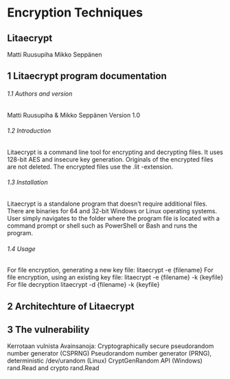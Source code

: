 # Encryption Techniques
## Litaecrypt
Matti Ruusupiha
Mikko Seppänen

## 1	Litaecrypt program documentation
###### 1.1	Authors and version
Matti Ruusupiha & Mikko Seppänen
Version 1.0
###### 1.2	Introduction
Litaecrypt is a command line tool for encrypting and decrypting files.
It uses 128-bit AES and insecure key generation. Originals of the encrypted files are not deleted.
The encrypted files use the .lit -extension.
###### 1.3	Installation
Litaecrypt is a standalone program that doesn’t require additional files.
There are binaries for 64 and 32-bit Windows or Linux operating systems.
User simply navigates to the folder where the program file is located with a command prompt
or shell such as PowerShell or Bash and runs the program.
###### 1.4	Usage
For file encryption, generating a new key file:
litaecrypt -e {filename}
For file encryption, using an existing key file:
litaecrypt -e {filename} -k {keyfile}
For file decryption
litaecrypt -d {filename} -k {keyfile}
## 2	Architechture of Litaecrypt
 
## 3	The vulnerability
Kerrotaan vulnista
Avainsanoja:
Cryptographically secure pseudorandom number generator (CSPRNG)
Pseudorandom number generator (PRNG), deterministic
/dev/urandom (Linux)
CryptGenRandom API (Windows)
rand.Read and crypto rand.Read
